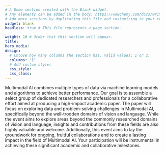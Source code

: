 ```yaml
---
# A Demo section created with the Blank widget.
# Any elements can be added in the body: https://wowchemy.com/docs/writing-markdown-latex/
# Add more sections by duplicating this file and customizing to your requirements.
widget: blank
headless: true # This file represents a page section.

weight: 10 # Order that this section will appear.
title:
hero_media: 
design:
  # Choose how many columns the section has. Valid values: 1 or 2.
  columns: '1'
  # Add custom styles
  css_style:
  css_class:
---
```

Multimodal AI combines multiple types of data via machine learning models and algorithms to achieve better performance. Our goal is to assemble a select group of dedicated researchers and professionals for a collaborative effort aimed at producing a high-impact academic paper. The paper will focus on exploring data and problem-solving challenges in Multimodal AI, specifically beyond the well-trodden domains of vision and language. While the event aims to explore areas beyond the commonly researched domains of vision and language, insights and contributions from these fields are also highly valuable and welcome. Additionally, this event aims to lay the groundwork for ongoing, fruitful collaborations and to create a lasting impact in the field of Multimodal AI. Your participation will be instrumental in achieving these significant academic and collaborative milestones.
